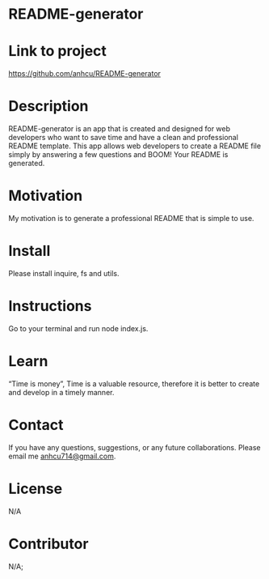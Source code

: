
  # README-generator

  # Link to project
  https://github.com/anhcu/README-generator

  # Description
  README-generator is an app that is created and designed for web developers who want to save time and have a clean and professional README template. This app allows web developers to create a README file simply by answering a few questions and BOOM! Your README is generated.

  # Motivation
  My motivation is to generate a professional README that is simple to use.

  # Install
  Please install inquire, fs and utils.

  # Instructions
  Go to your terminal and run node index.js.

  # Learn
  “Time is money”, Time is a valuable resource, therefore it is better to create and develop in a timely manner.

  # Contact
  If you have any questions, suggestions, or any future collaborations. Please email me anhcu714@gmail.com.

  # License
  N/A

  # Contributor
  N/A;
